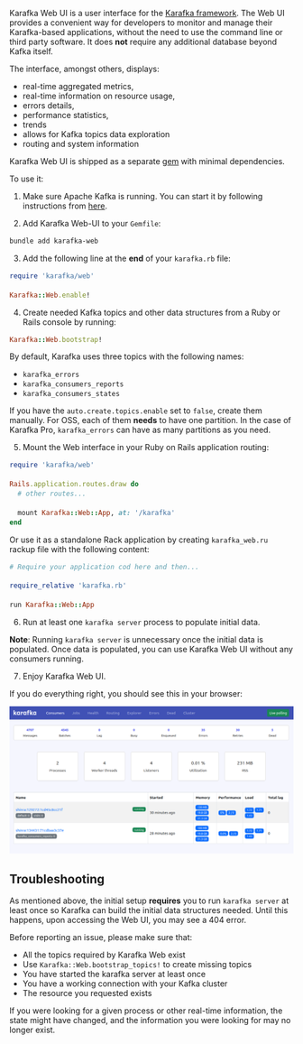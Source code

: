 Karafka Web UI is a user interface for the [Karafka framework](https://github.com/karafka/karafka). The Web UI provides a convenient way for developers to monitor and manage their Karafka-based applications, without the need to use the command line or third party software. It does **not** require any additional database beyond Kafka itself.

The interface, amongst others, displays:

- real-time aggregated metrics,
- real-time information on resource usage,
- errors details,
- performance statistics,
- trends
- allows for Kafka topics data exploration
- routing and system information

Karafka Web UI is shipped as a separate [gem](https://rubygems.org/gems/karafka-web) with minimal dependencies.

To use it:

1. Make sure Apache Kafka is running. You can start it by following instructions from [here](Setting-up-Kafka).

2. Add Karafka Web-UI to your `Gemfile`:

```bash
bundle add karafka-web
```

3. Add the following line at the **end** of your `karafka.rb` file:

```ruby
require 'karafka/web'

Karafka::Web.enable!
```

4. Create needed Kafka topics and other data structures from a Ruby or Rails console by running:

```ruby
Karafka::Web.bootstrap!
```

By default, Karafka uses three topics with the following names:

- `karafka_errors`
- `karafka_consumers_reports`
- `karafka_consumers_states`

If you have the `auto.create.topics.enable` set to `false`, create them manually. For OSS, each of them **needs** to have one partition. In the case of Karafka Pro, `karafka_errors` can have as many partitions as you need.

5. Mount the Web interface in your Ruby on Rails application routing:

```ruby
require 'karafka/web'

Rails.application.routes.draw do
  # other routes...

  mount Karafka::Web::App, at: '/karafka'
end
```

Or use it as a standalone Rack application by creating `karafka_web.ru` rackup file with the following content:

```ruby
# Require your application cod here and then...

require_relative 'karafka.rb'

run Karafka::Web::App
```

6. Run at least one `karafka server` process to populate initial data.

**Note**: Running `karafka server` is unnecessary once the initial data is populated. Once data is populated, you can use Karafka Web UI without any consumers running.

7. Enjoy Karafka Web UI.

If you do everything right, you should see this in your browser:

![karafka web ui](https://raw.githubusercontent.com/karafka/misc/master/printscreens/web-ui.png)

## Troubleshooting

As mentioned above, the initial setup **requires** you to run `karafka server` at least once so Karafka can build the initial data structures needed. Until this happens, upon accessing the Web UI, you may see a 404 error.

Before reporting an issue, please make sure that:

- All the topics required by Karafka Web exist
- Use `Karafka::Web.bootstrap_topics!` to create missing topics
- You have started the karafka server at least once
- You have a working connection with your Kafka cluster
- The resource you requested exists

If you were looking for a given process or other real-time information, the state might have changed, and the information you were looking for may no longer exist. 
